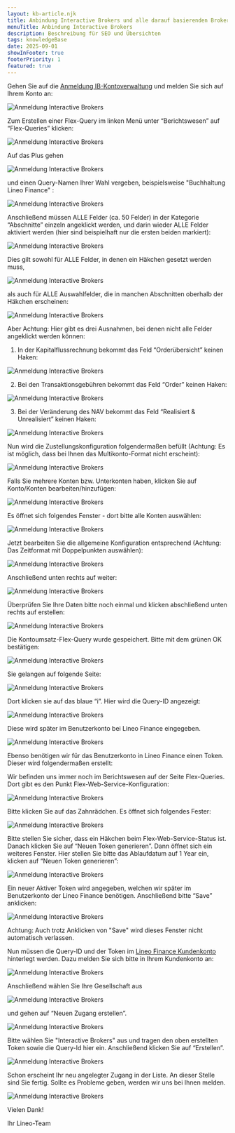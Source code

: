```yaml
---
layout: kb-article.njk
title: Anbindung Interactive Brokers und alle darauf basierenden Broker
menuTitle: Anbindung Interactive Brokers
description: Beschreibung für SEO und Übersichten
tags: knowledgeBase
date: 2025-09-01
showInFooter: true
footerPriority: 1
featured: true
---
```


Gehen Sie auf die [Anmeldung IB-Kontoverwaltung](https://www.interactivebrokers.ie/sso/Login?RL=1) und melden Sie sich auf Ihrem Konto an:

![Anmeldung Interactive Brokers](/assets/images/anleitungen/anbindung/01-anmeldung-ib.png)

Zum Erstellen einer Flex-Query im linken Menü unter “Berichtswesen” auf “Flex-Queries” klicken:

![Anmeldung Interactive Brokers](/assets/images/anleitungen/anbindung/02-menue-berichtswesen.png)

Auf das Plus gehen

![Anmeldung Interactive Brokers](/assets/images/anleitungen/anbindung/03-neues-flex-query.png)

und einen Query-Namen Ihrer Wahl vergeben, beispielsweise "Buchhaltung Lineo Finance"   :

![Anmeldung Interactive Brokers](/assets/images/anleitungen/anbindung/04-query-name.png)

Anschließend müssen <span class="highlight">ALLE</span> Felder (ca. 50 Felder) in der Kategorie “Abschnitte” <span class="highlight">einzeln</span> angeklickt werden, und darin wieder <span class="highlight">ALLE</span> Felder aktiviert werden (hier sind beispielhaft nur die ersten beiden markiert):

![Anmeldung Interactive Brokers](/assets/images/anleitungen/anbindung/05-felder-abschnitte.png)

Dies gilt sowohl für <span class="highlight">ALLE</span> Felder, in denen ein Häkchen gesetzt werden muss,

![Anmeldung Interactive Brokers](/assets/images/anleitungen/anbindung/06-inhalt-abschnitte.png)

als auch für <span class="highlight">ALLE</span> Auswahlfelder, die in manchen Abschnitten oberhalb der Häkchen erscheinen:

![Anmeldung Interactive Brokers](/assets/images/anleitungen/anbindung/07-auswahlfelder-abschnitte.png)

Aber <span class="highlight">Achtung</span>: Hier gibt es drei Ausnahmen, bei denen nicht alle Felder angeklickt werden können:

1. In der Kapitalflussrechnung bekommt das Feld “Orderübersicht” keinen Haken:

![Anmeldung Interactive Brokers](/assets/images/anleitungen/anbindung/08-kapitalflussrechnung-abschnitt.png)

2. Bei den Transaktionsgebühren bekommt das Feld “Order” keinen Haken:

![Anmeldung Interactive Brokers](/assets/images/anleitungen/anbindung/09-transaktionsgebuehren-abschnitt.png)

3. Bei der Veränderung des NAV bekommt das Feld “Realisiert & Unrealisiert” keinen Haken:

![Anmeldung Interactive Brokers](/assets/images/anleitungen/anbindung/10-veraenderung-des-nav-abschnitt.png)

Nun wird die Zustellungskonfiguration folgendermaßen befüllt (Achtung: Es ist möglich, dass bei Ihnen das Multikonto-Format nicht erscheint):

![Anmeldung Interactive Brokers](/assets/images/anleitungen/anbindung/11-zustellungskonfiguration.png)

Falls Sie mehrere Konten bzw. Unterkonten haben, klicken Sie auf Konto/Konten bearbeiten/hinzufügen:

![Anmeldung Interactive Brokers](/assets/images/anleitungen/anbindung/12-zustellungskonfiguration-konten.png)

Es öffnet sich folgendes Fenster - dort bitte alle Konten auswählen:

![Anmeldung Interactive Brokers](/assets/images/anleitungen/anbindung/13-konten-auswaehlen.png)

Jetzt bearbeiten Sie die allgemeine Konfiguration entsprechend (Achtung: Das Zeitformat mit Doppelpunkten auswählen):

![Anmeldung Interactive Brokers](/assets/images/anleitungen/anbindung/14-allgemeine-konfiguration.png)

Anschließend unten rechts auf weiter:

![Anmeldung Interactive Brokers](/assets/images/anleitungen/anbindung/15-weiter.png)

Überprüfen Sie Ihre Daten bitte noch einmal und klicken abschließend unten rechts auf erstellen:

![Anmeldung Interactive Brokers](/assets/images/anleitungen/anbindung/16-erstellen.png)

Die Kontoumsatz-Flex-Query wurde gespeichert. Bitte mit dem grünen OK bestätigen:

![Anmeldung Interactive Brokers](/assets/images/anleitungen/anbindung/17-flex-query-speichern.png)

Sie gelangen auf folgende Seite:

![Anmeldung Interactive Brokers](/assets/images/anleitungen/anbindung/18-kontoumsatz-flex-query.png)

Dort klicken sie auf das blaue “i”. Hier wird die Query-ID angezeigt:

![Anmeldung Interactive Brokers](/assets/images/anleitungen/anbindung/19-flex-query.png)

Diese wird später im Benutzerkonto bei Lineo Finance eingegeben.

![Anmeldung Interactive Brokers](/assets/images/anleitungen/anbindung/20-query-id.png)

Ebenso benötigen wir für das Benutzerkonto in Lineo Finance einen Token. Dieser wird folgendermaßen erstellt:

Wir befinden uns immer noch im Berichtswesen auf der Seite Flex-Queries. Dort gibt es den Punkt Flex-Web-Service-Konfiguration:

![Anmeldung Interactive Brokers](/assets/images/anleitungen/anbindung/21-flex-web-service-konfiguration.png)

Bitte klicken Sie auf das Zahnrädchen. Es öffnet sich folgendes Fester:

![Anmeldung Interactive Brokers](/assets/images/anleitungen/anbindung/22-flex-web-service-status.png)

Bitte stellen Sie sicher, dass ein Häkchen beim Flex-Web-Service-Status ist. Danach klicken Sie auf “Neuen Token generieren”. Dann öffnet sich ein weiteres Fenster. Hier stellen Sie bitte das Ablaufdatum auf 1 Year ein, klicken auf “Neuen Token generieren”:

![Anmeldung Interactive Brokers](/assets/images/anleitungen/anbindung/23-token-generieren.png)

Ein neuer Aktiver Token wird angegeben, welchen wir später im Benutzerkonto der Lineo Finance benötigen. Anschließend bitte “Save” anklicken:

![Anmeldung Interactive Brokers](/assets/images/anleitungen/anbindung/24-aktiver-token.png)

Achtung: Auch trotz Anklicken von "Save" wird dieses Fenster nicht automatisch verlassen.

Nun müssen die Query-ID und der Token im [Lineo Finance Kundenkonto](https://app.lineo.finance) hinterlegt werden. Dazu melden Sie sich bitte in Ihrem Kundenkonto an:

![Anmeldung Interactive Brokers](/assets/images/anleitungen/anbindung/25-anmeldung-kundenkonto.png)

Anschließend wählen Sie Ihre Gesellschaft aus

![Anmeldung Interactive Brokers](/assets/images/anleitungen/anbindung/26-gesellschaft-auswaehlen.png)

und gehen auf “Neuen Zugang erstellen”.

![Anmeldung Interactive Brokers](/assets/images/anleitungen/anbindung/27-neuen-zugang-erstellen.png)

Bitte wählen Sie "Interactive Brokers" aus und tragen den oben erstellten Token sowie die Query-Id hier ein. Anschließend klicken Sie auf “Erstellen”. 

![Anmeldung Interactive Brokers](/assets/images/anleitungen/anbindung/28-daten-neuer-zugang.png)

Schon erscheint Ihr neu angelegter Zugang in der Liste. An dieser Stelle sind Sie fertig. Sollte es Probleme geben, werden wir uns bei Ihnen melden.

![Anmeldung Interactive Brokers](/assets/images/anleitungen/anbindung/29-neuer-zugang-erstellt.png)

Vielen Dank!

Ihr Lineo-Team





